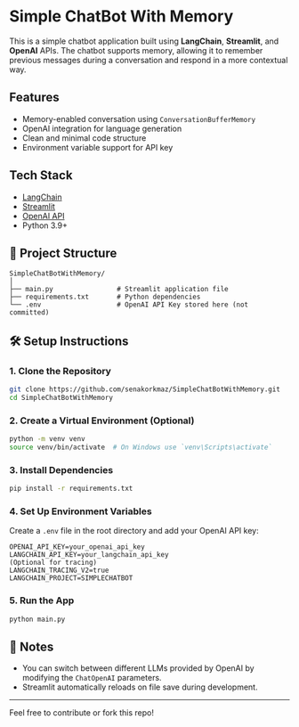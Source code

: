 #  Simple ChatBot With Memory

This is a simple chatbot application built using **LangChain**, **Streamlit**, and **OpenAI** APIs. The chatbot supports memory, allowing it to remember previous messages during a conversation and respond in a more contextual way.

##  Features

- Memory-enabled conversation using `ConversationBufferMemory`
- OpenAI integration for language generation
- Clean and minimal code structure
- Environment variable support for API key

##  Tech Stack

- [LangChain](https://www.langchain.com/)
- [Streamlit](https://streamlit.io/)
- [OpenAI API](https://platform.openai.com/)
- Python 3.9+

## 📁 Project Structure

```
SimpleChatBotWithMemory/
│
├── main.py                # Streamlit application file
├── requirements.txt       # Python dependencies
└── .env                   # OpenAI API Key stored here (not committed)
```

## 🛠️ Setup Instructions

### 1. Clone the Repository

```bash
git clone https://github.com/senakorkmaz/SimpleChatBotWithMemory.git
cd SimpleChatBotWithMemory
```

### 2. Create a Virtual Environment (Optional)

```bash
python -m venv venv
source venv/bin/activate  # On Windows use `venv\Scripts\activate`
```

### 3. Install Dependencies

```bash
pip install -r requirements.txt
```

### 4. Set Up Environment Variables

Create a `.env` file in the root directory and add your OpenAI API key:

```
OPENAI_API_KEY=your_openai_api_key
LANGCHAIN_API_KEY=your_langchain_api_key
(Optional for tracing)
LANGCHAIN_TRACING_V2=true
LANGCHAIN_PROJECT=SIMPLECHATBOT
```

### 5. Run the App

```bash
python main.py
```


## 📌 Notes

- You can switch between different LLMs provided by OpenAI by modifying the `ChatOpenAI` parameters.
- Streamlit automatically reloads on file save during development.


---

Feel free to contribute or fork this repo!
